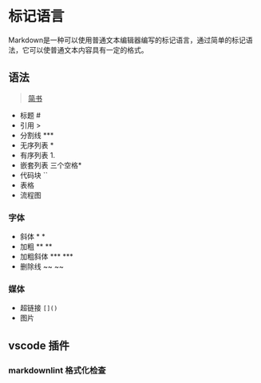 # 标记语言

Markdown是一种可以使用普通文本编辑器编写的标记语言，通过简单的标记语法，它可以使普通文本内容具有一定的格式。

## 语法

> [简书](https://www.jianshu.com/p/191d1e21f7ed)

* 标题 #
* 引用 >
* 分割线 ***
* 无序列表 *
* 有序列表 1.
* 嵌套列表 三个空格*
* 代码块 ``
* 表格
* 流程图

### 字体

* 斜体 * *
* 加粗 ** **
* 加粗斜体 *** ***
* 删除线 ~~ ~~

### 媒体

* 超链接 `[]()`
* 图片

## vscode 插件

### markdownlint 格式化检查
